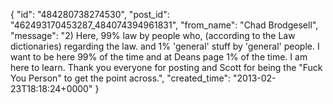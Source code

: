  {
   "id": "484280738274530",
   "post_id": "462493170453287_484074394961831",
   "from_name": "Chad Brodgesell",
   "message": "2) Here, 99% law by people who, (according to the Law dictionaries) regarding the law. and 1% 'general' stuff by 'general' people. I want to be here 99% of the time and at Deans page 1% of the time. I am here to learn. Thank you everyone for posting and Scott for being the \"Fuck You Person\" to get the point across.",
   "created_time": "2013-02-23T18:18:24+0000"
 }
